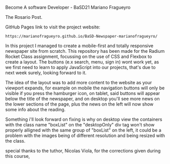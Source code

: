 Become A software Developer - BaSD21
Mariano Fragueyro

The Rosario Post.

GitHub Pages link to visit the project website:

    https://marianofragueyro.github.io/BaSD-Newspaper-marianofragueyro/

In this project I managed to create a mobile-first and totally responsive newspaper site from scratch.
This repository has been made for the Radium Rocket Class assignment, focussing on the use of CSS and Flexbox to create a layout.
The buttons (e.x search, menu, sign in) wont work yet, as we first need to learn to apply JavaScript into our projects, that's due to next week surely, looking forward to it.

The idea of the layout was to add more content to the website as your viewport expands, for example on mobile the navigation buttons will only be visible if you press the hamburger icon, on tablet, said buttons will appear below the title of the newspaper, and on desktop you'll see more news on the lower sections of the page, plus the news on the left will now show some info about the reading.

Something i'll look forward on fixing is why on desktop view the containers with the class name "boxList" on the "desktopOnly" div tag won't show properly alligned with the same group of "boxList" on the left, it could be a problem with the images being of different resolution and being resized with the class.

special thanks to the tuthor, Nicolas Viola, for the corrections given during this course,
